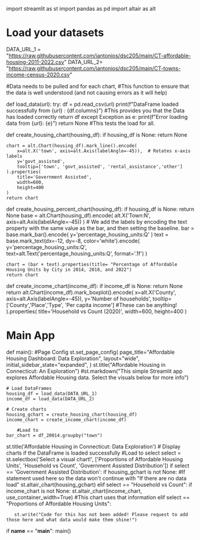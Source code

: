 import streamlit as st
import pandas as pd
import altair as alt

# Load your datasets
DATA_URL_1 = "https://raw.githubusercontent.com/iantonios/dsc205/main/CT-affordable-housing-2011-2022.csv"
DATA_URL_2= "https://raw.githubusercontent.com/iantonios/dsc205/main/CT-towns-income-census-2020.csv"

#Data needs to be pulled and for each chart, 
#This function to ensure that the data is well understood (and not causing errors as it will help)

def load_data(url):
    try:
        df = pd.read_csv(url)
        print(f"DataFrame loaded successfully from {url} : {df.columns}") #This provides you that the Data has loaded correctly
        return df
    except Exception as e:
        print(f"Error loading data from {url}: {e}")
        return None
#This tests the load for all.

def create_housing_chart(housing_df):
    if housing_df is None:
        return None

    chart = alt.Chart(housing_df).mark_line().encode(
        x=alt.X('town', axis=alt.Axis(labelAngle=-45)),  # Rotates x-axis labels
        y='govt_assisted',
        tooltip=['town', 'govt_assisted', 'rental_assistance','other']
    ).properties(
        title='Government Assisted',
        width=600,
        height=400
    )
    return chart

def create_housing_percent_chart(housing_df):
    if housing_df is None:
        return None
    base = alt.Chart(housing_df).encode(
        alt.X('Town:N', axis=alt.Axis(labelAngle=-45))
    )
    # We add the labels by encoding the text property with the same value as the bar, and then setting the baseline.
    bar = base.mark_bar().encode(
        y='percentage_housing_units:Q'
    )
    text = base.mark_text(dx=-12, dy=-8, color='white').encode(
        y='percentage_housing_units:Q',
        text=alt.Text('percentage_housing_units:Q', format='.1f')
    )

    chart = (bar + text).properties(title= "Percentage of Affordable Housing Units by City in 2014, 2018, and 2022")
    return chart

def create_income_chart(income_df):
        if income_df is None:
           return None
        return alt.Chart(income_df).mark_boxplot().encode(
            x=alt.X('County', axis=alt.Axis(labelAngle=-45)),
            y='Number of households',
            tooltip=['County','Place','Type',  'Per capita income'] #These can be anything!
        ).properties(
        title='Household vs Count (2020)',
        width=600,
        height=400
)


# Main App
def main():
    #Page Config
    st.set_page_config(
        page_title="Affordable Housing Dashboard: Data Exploration",
        layout="wide",
        initial_sidebar_state="expanded",
    )
    st.title("Affordable Housing in Connecticut: An Exploration")
    #st.markdown("This simple Streamlit app explores Affordable Housing data.  Select the visuals below for more info")

    # Load DataFrames
    housing_df = load_data(DATA_URL_1)
    income_df = load_data(DATA_URL_2)

    # Create charts
    housing_gchart = create_housing_chart(housing_df)
    income_chart = create_income_chart(income_df)

        #Load to
    bar_chart = df_20014.groupby("town")

  st.title('Affordable Housing in Connecticut: Data Exploration')
    # Display charts if the DataFrame is loaded successfully
        #Load to select
    select = st.selectbox('Select a visual chart!', ['Proportions of Affordable Housing Units', 'Household vs Count', 'Government Assisted Distribution'])
    if select == 'Government Assisted Distribution':
        if housing_gchart is not None: #If statement used here so the data won't continue with "If there are no data load"
            st.altair_chart(housing_gchart)
    elif select == "Household vs Count":
        if income_chart is not None:
            st.altair_chart(income_chart, use_container_width=True) #This chart uses that information
    elif select == "Proportions of Affordable Housing Units":

       st.write("Code for this has not been added! Please request to add those here and what data would make them shine!")


if __name__ == "__main__":
    main()

